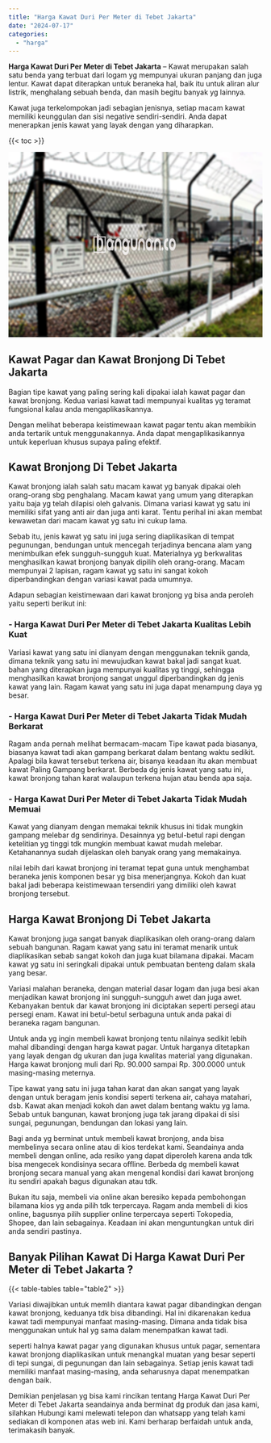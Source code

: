 ```yaml
---
title: "Harga Kawat Duri Per Meter di Tebet Jakarta"
date: "2024-07-17"
categories: 
  - "harga"
---
```


**Harga Kawat Duri Per Meter di Tebet Jakarta** – Kawat merupakan salah satu benda yang terbuat dari logam yg mempunyai ukuran panjang dan juga lentur. Kawat dapat diterapkan untuk beraneka hal, baik itu untuk aliran alur listrik, menghalang sebuah benda, dan masih begitu banyak yg lainnya.

Kawat juga terkelompokan jadi sebagian jenisnya, setiap macam kawat memiliki keunggulan dan sisi negative sendiri-sendiri. Anda dapat menerapkan jenis kawat yang layak dengan yang diharapkan.

{{< toc >}}

![Harga Kawat Duri Per Meter di Tebet Jakarta](/images/jual-kawat-murah04.png)

## Kawat Pagar dan Kawat Bronjong Di Tebet Jakarta

Bagian tipe kawat yang paling sering kali dipakai ialah kawat pagar dan kawat bronjong. Kedua variasi kawat tadi mempunyai kualitas yg teramat fungsional kalau anda mengaplikasikannya.

Dengan melihat beberapa keistimewaan kawat pagar tentu akan membikin anda tertarik untuk menggunakannya. Anda dapat mengaplikasikannya untuk keperluan khusus supaya paling efektif.

## Kawat Bronjong Di Tebet Jakarta

Kawat bronjong ialah salah satu macam kawat yg banyak dipakai oleh orang-orang sbg penghalang. Macam kawat yang umum yang diterapkan yaitu baja yg telah dilapisi oleh galvanis. Dimana variasi kawat yg satu ini memiliki sifat yang anti air dan juga anti karat. Tentu perihal ini akan membat kewawetan dari macam kawat yg satu ini cukup lama.

Sebab itu, jenis kawat yg satu ini juga sering diaplikasikan di tempat pegunungan, bendungan untuk mencegah terjadinya bencana alam yang menimbulkan efek sungguh-sungguh kuat. Materialnya yg berkwalitas menghasilkan kawat bronjong banyak dipilih oleh orang-orang. Macam mempunyai 2 lapisan, ragam kawat yg satu ini sangat kokoh diperbandingkan dengan variasi kawat pada umumnya.

Adapun sebagian keistimewaan dari kawat bronjong yg bisa anda peroleh yaitu seperti berikut ini:

### \- Harga Kawat Duri Per Meter di Tebet Jakarta Kualitas Lebih Kuat

Variasi kawat yang satu ini dianyam dengan menggunakan teknik ganda, dimana teknik yang satu ini mewujudkan kawat bakal jadi sangat kuat. bahan yang diterapkan juga mempunyai kualitas yg tinggi, sehingga menghasilkan kawat bronjong sangat unggul diperbandingkan dg jenis kawat yang lain. Ragam kawat yang satu ini juga dapat menampung daya yg besar.

### \- Harga Kawat Duri Per Meter di Tebet Jakarta Tidak Mudah Berkarat

Ragam anda pernah melihat bermacam-macam Tipe kawat pada biasanya, biasanya kawat tadi akan gampang berkarat dalam bentang waktu sedikit. Apalagi bila kawat tersebut terkena air, bisanya keadaan itu akan membuat kawat Paling Gampang berkarat. Berbeda dg jenis kawat yang satu ini, kawat bronjong tahan karat walaupun terkena hujan atau benda apa saja.

### \- Harga Kawat Duri Per Meter di Tebet Jakarta Tidak Mudah Memuai

Kawat yang dianyam dengan memakai teknik khusus ini tidak mungkin gampang melebar dg sendirinya. Desainnya yg betul-betul rapi dengan ketelitian yg tinggi tdk mungkin membuat kawat mudah melebar. Ketahanannya sudah dijelaskan oleh banyak orang yang memakainya.

nilai lebih dari kawat bronjong ini teramat tepat guna untuk menghambat beraneka jenis komponen besar yg bisa menerjangnya. Kokoh dan kuat bakal jadi beberapa keistimewaan tersendiri yang dimiliki oleh kawat bronjong tersebut.

## Harga Kawat Bronjong Di Tebet Jakarta

Kawat bronjong juga sangat banyak diaplikasikan oleh orang-orang dalam sebuah bangunan. Ragam kawat yang satu ini teramat menarik untuk diaplikasikan sebab sangat kokoh dan juga kuat bilamana dipakai. Macam kawat yg satu ini seringkali dipakai untuk pembuatan benteng dalam skala yang besar.

Variasi malahan beraneka, dengan material dasar logam dan juga besi akan menjadikan kawat bronjong ini sungguh-sungguh awet dan juga awet. Kebanyakan bentuk dar kawat bronjong ini diciptakan seperti persegi atau persegi enam. Kawat ini betul-betul serbaguna untuk anda pakai di beraneka ragam bangunan.

Untuk anda yg ingin membeli kawat bronjong tentu nilainya sedikit lebih mahal dibandingi dengan harga kawat pagar. Untuk harganya ditetapkan yang layak dengan dg ukuran dan juga kwalitas material yang digunakan. Harga kawat bronjong muli dari Rp. 90.000 sampai Rp. 300.0000 untuk masing-masing meternya.

Tipe kawat yang satu ini juga tahan karat dan akan sangat yang layak dengan untuk beragam jenis kondisi seperti terkena air, cahaya matahari, dsb. Kawat akan menjadi kokoh dan awet dalam bentang waktu yg lama. Sebab untuk bangunan, kawat bronjong juga tak jarang dipakai di sisi sungai, pegunungan, bendungan dan lokasi yang lain.

Bagi anda yg berminat untuk membeli kawat bronjong, anda bisa membelinya secara online atau di kios terdekat kami. Seandainya anda membeli dengan online, ada resiko yang dapat diperoleh karena anda tdk bisa mengecek kondisinya secara offline. Berbeda dg membeli kawat bronjong secara manual yang akan mengenal kondisi dari kawat bronjong itu sendiri apakah bagus digunakan atau tdk.

Bukan itu saja, membeli via online akan beresiko kepada pembohongan bilamana kios yg anda pilih tdk terpercaya. Ragam anda membeli di kios online, bagusnya pilih supplier online terpercaya seperti Tokopedia, Shopee, dan lain sebagainya. Keadaan ini akan menguntungkan untuk diri anda sendiri pastinya.

## Banyak Pilihan Kawat Di Harga Kawat Duri Per Meter di Tebet Jakarta ?

{{< table-tables table="table2" >}}

Variasi diwajibkan untuk memlih diantara kawat pagar dibandingkan dengan kawat bronjong, keduanya tdk bisa dibandingi. Hal ini dikarenakan kedua kawat tadi mempunyai manfaat masing-masing. Dimana anda tidak bisa menggunakan untuk hal yg sama dalam menempatkan kawat tadi.

seperti halnya kawat pagar yang digunakan khusus untuk pagar, sementara kawat bronjong diaplikasikan untuk menangkal muatan yang besar seperti di tepi sungai, di pegunungan dan lain sebagainya. Setiap jenis kawat tadi memiliki manfaat masing-masing, anda seharusnya dapat menempatkan dengan baik.

Demikian penjelasan yg bisa kami rincikan tentang Harga Kawat Duri Per Meter di Tebet Jakarta seandainya anda berminat dg produk dan jasa kami, silahkan Hubungi kami melewati telepon dan whatsapp yang telah kami sediakan di komponen atas web ini. Kami berharap berfaidah untuk anda, terimakasih banyak.
